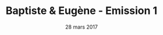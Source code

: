 ---
title: Baptiste & Eugène - Emission 1
date: 28 mars 2017
content: Régulièrement, Baptiste et Eugène vous font découvrir des musiques dans un spectre de genres musicaux très large.
mixcloud: https%3A%2F%2Fwww.mixcloud.com%2FPolywave%2Fbaptiste-et-eug%25C3%25A8ne-emission-1%2F
---